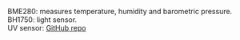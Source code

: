 BME280: measures temperature, humidity and barometric pressure.  
BH1750: light sensor.     
UV sensor: [GitHub repo](https://github.com/RobTillaart/AnalogUVSensor)  